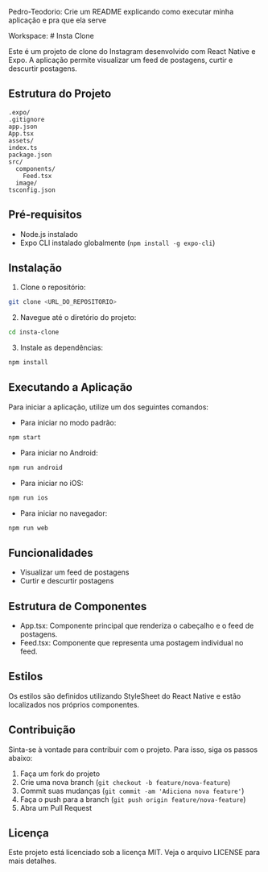 Pedro-Teodorio: Crie um README explicando como executar minha aplicação e pra que ela serve

Workspace: # Insta Clone

Este é um projeto de clone do Instagram desenvolvido com React Native e Expo. A aplicação permite visualizar um feed de postagens, curtir e descurtir postagens.

## Estrutura do Projeto

```
.expo/
.gitignore
app.json
App.tsx
assets/
index.ts
package.json
src/
  components/
    Feed.tsx
  image/
tsconfig.json
```

## Pré-requisitos

- Node.js instalado
- Expo CLI instalado globalmente (`npm install -g expo-cli`)

## Instalação

1. Clone o repositório:

```sh
git clone <URL_DO_REPOSITORIO>
```

2. Navegue até o diretório do projeto:

```sh
cd insta-clone
```

3. Instale as dependências:

```sh
npm install
```

## Executando a Aplicação

Para iniciar a aplicação, utilize um dos seguintes comandos:

- Para iniciar no modo padrão:

```sh
npm start
```

- Para iniciar no Android:

```sh
npm run android
```

- Para iniciar no iOS:

```sh
npm run ios
```

- Para iniciar no navegador:

```sh
npm run web
```

## Funcionalidades

- Visualizar um feed de postagens
- Curtir e descurtir postagens

## Estrutura de Componentes

- App.tsx: Componente principal que renderiza o cabeçalho e o feed de postagens.
- Feed.tsx: Componente que representa uma postagem individual no feed.

## Estilos

Os estilos são definidos utilizando StyleSheet do React Native e estão localizados nos próprios componentes.

## Contribuição

Sinta-se à vontade para contribuir com o projeto. Para isso, siga os passos abaixo:

1. Faça um fork do projeto
2. Crie uma nova branch (`git checkout -b feature/nova-feature`)
3. Commit suas mudanças (`git commit -am 'Adiciona nova feature'`)
4. Faça o push para a branch (`git push origin feature/nova-feature`)
5. Abra um Pull Request

## Licença

Este projeto está licenciado sob a licença MIT. Veja o arquivo LICENSE para mais detalhes.

